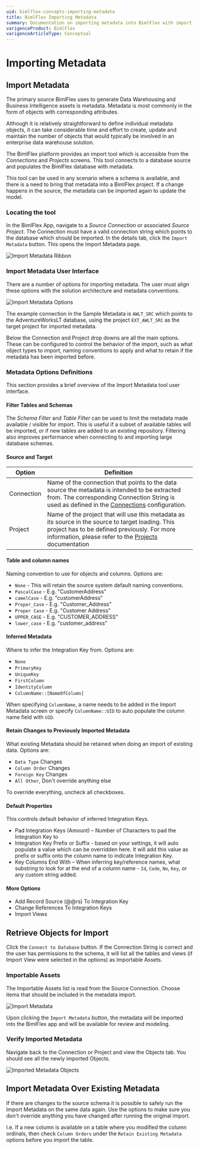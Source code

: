 ```yaml
---
uid: bimlflex-concepts-importing-metadata
title: BimlFlex Importing Metadata
summary: Documentation on importing metadata into BimlFlex with import options and default properties
varigenceProduct: BimlFlex
varigenceArticleType: Conceptual
---
```

# Importing Metadata

## Import Metadata

The primary source BimlFlex uses to generate Data Warehousing and Business Intelligence assets is metadata. Metadata is most commonly in the form of objects with corresponding attributes.

Although it is relatively straightforward to define individual metadata objects, it can take considerable time and effort to create, update and maintain the number of objects that would typically be involved in an enterprise data warehouse solution.

The BimlFlex platform provides an import tool which is accessible from the *Connections* and *Projects* screens. This tool connects to a database source and populates the BimlFlex database with metadata.

This tool can be used in any scenario where a schema is available, and there is a need to bring that metadata into a BimlFlex project. If a change happens in the source, the metadata can be imported again to update the model.

### Locating the tool

In the BimlFlex App, navigate to a *Source Connection* or associated *Source Project*. The Connection must have a valid connection string which points to the database which should be imported. In the details tab, click the `Import Metadata` button. This opens the Import Metadata page.

![Import Metadata Ribbon](../metadata-editors/images/bimlflex-app-import-metadata-ribbon.png "Import Metadata Ribbon")

### Import Metadata User Interface

There are a number of options for importing metadata. The user must align these options with the solution architecture and metadata conventions.

![Import Metadata Options](../metadata-editors/images/bimlflex-app-import-metadata-options.png "Import Metadata Options")

The example connection in the Sample Metadata is `AWLT_SRC` which points to the AdventureWorksLT database, using the project `EXT_AWLT_SRC` as the target project for imported metadata.

Below the Connection and Project drop downs are all the main options. These can be configured to control the behavior of the import, such as what object types to import, naming conventions to apply and what to retain if the metadata has been imported before.

### Metadata Options Definitions

This section provides a brief overview of the Import Metadata tool user interface.

#### Filter Tables and Schemas

The *Schema Filter* and *Table Filter* can be used to limit the metadata made available / visible for import. This is useful if a subset of available tables will be imported, or if new tables are added to an existing repository. Filtering also improves performance when connecting to and importing large database schemas.

#### Source and Target

| Option | Definition |
| ----------------- | ---------- |
| Connection | Name of the connection that points to the data source the metadata is intended to be extracted from. The corresponding Connection String is used as defined in the [Connections](xref:bimlflex-application-connections) configuration. |
| Project | Name of the project that will use this metadata as its source in the source to target loading. This project has to be defined previously. For more information, please refer to the [Projects](xref:bimlflex-application-projects) documentation |

#### Table and column names

Naming convention to use for objects and columns. Options are:

* `None` - This will retain the source system default naming conventions.
* `PascalCase` - E.g. "CustomerAddress"
* `camelCase` - E.g. "customerAddress"
* `Proper_Case` - E.g. "Customer\_Address"
* `Proper Case` - E.g. "Customer Address"
* `UPPER_CASE` - E.g. "CUSTOMER\_ADDRESS"
* `lower_case` - E.g. "customer\_address"

#### Inferred Metadata

Where to infer the Integration Key from. Options are:

* `None`
* `PrimaryKey`
* `UniqueKey`
* `FirstColumn`
* `IdentityColumn`
* `ColumnName::[NameOfColumn]`

When specifying `ColumnName`, a name needs to be added in the Import Metadata screen or specify `ColumnName::UID` to auto populate the column name field with `UID`.

#### Retain Changes to Previously Imported Metadata

What existing Metadata should be retained when doing an import of existing data. Options are:

* `Data Type` Changes
* `Column Order` Changes
* `Foreign Key` Changes
* `All Other`, Don't override anything else

To override everything, uncheck all checkboxes.

#### Default Properties

This controls default behavior of inferred Integration Keys.

* Pad Integration Keys (Amount) – Number of Characters to pad the Integration Key to
* Integration Key Prefix or Suffix - based on your settings, it will auto populate a value which can be overridden here. It will add this value as prefix or suffix onto the column name to indicate Integration Key.
* Key Columns End With – When inferring key/reference names, what substring to look for at the end of a column name - `Id`, `Code`, `No`, `Key`, or any custom string added.

#### More Options

* Add Record Source (@@rs) To Integration Key
* Change References To Integration Keys
* Import Views

## Retrieve Objects for Import

Click the `Connect to Database` button. If the Connection String is correct and the user has permissions to the schema, it will list all the tables and views (if Import View were selected in the options) as Importable Assets.

### Importable Assets

The Importable Assets list is read from the Source Connection. Choose items that should be included in the metadata import.

![Import Metadata](../metadata-editors/images/bimlflex-app-import-metadata.png "Import Metadata")

Upon clicking the `Import Metadata` button, the metadata will be imported into the BimlFlex app and will be available for review and modeling.

### Verify Imported Metadata

Navigate back to the Connection or Project and view the Objects tab. You should see all the newly imported Objects.

![Imported Metadata Objects](../metadata-editors/images/bimlflex-app-import-metadata-objects.png "Imported Metadata Objects")

## Import Metadata Over Existing Metadata

If there are changes to the source schema it is possible to safely run the Import Metadata on the same data again. Use the options to make sure you don't override anything you have changed after running the original import.

I.e. If a new column is available on a table where you modified the column ordinals, then check `Column Orders` under the `Retain Existing Metadata` options before you import the table.
